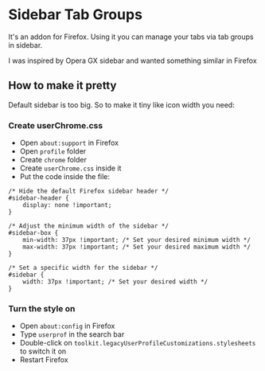 # Sidebar Tab Groups

It's an addon for Firefox. Using it you can manage your tabs
via tab groups in sidebar.

I was inspired by Opera GX sidebar and wanted something
similar in Firefox

## How to make it pretty

Default sidebar is too big. So to make it tiny like icon width
you need:


### Create userChrome.css

- Open `about:support` in Firefox
- Open `profile` folder
- Create `chrome` folder
- Create `userChrome.css` inside it
- Put the code inside the file:

```
/* Hide the default Firefox sidebar header */
#sidebar-header {
    display: none !important;
}

/* Adjust the minimum width of the sidebar */
#sidebar-box {
    min-width: 37px !important; /* Set your desired minimum width */
    max-width: 37px !important; /* Set your desired maximum width */
}

/* Set a specific width for the sidebar */
#sidebar {
    width: 37px !important; /* Set your desired width */
}
```

### Turn the style on

- Open `about:config` in Firefox
- Type `userprof` in the search bar
- Double-click on `toolkit.legacyUserProfileCustomizations.stylesheets` to switch it on
- Restart Firefox
